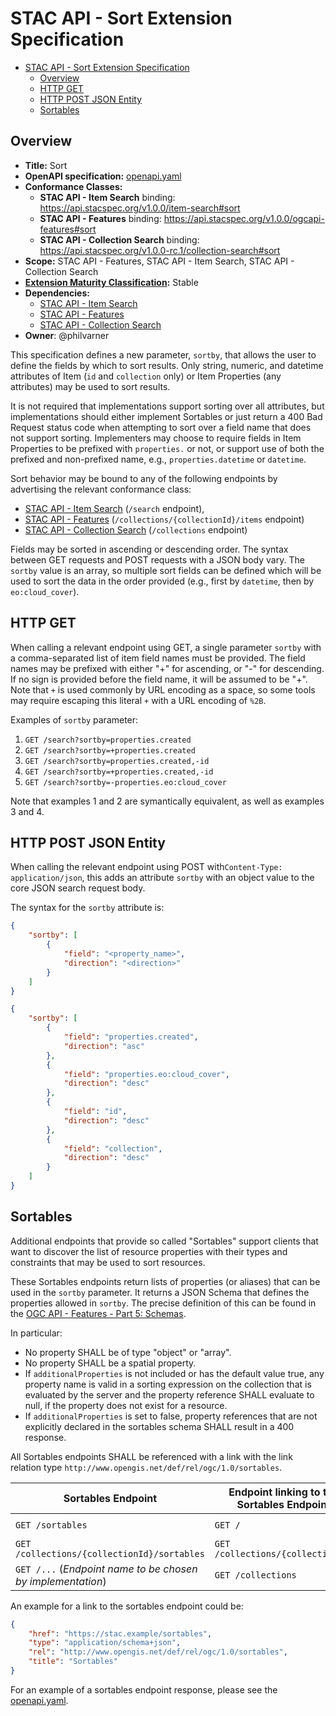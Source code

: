 # STAC API - Sort Extension Specification

- [STAC API - Sort Extension Specification](#stac-api---sort-extension-specification)
  - [Overview](#overview)
  - [HTTP GET](#http-get)
  - [HTTP POST JSON Entity](#http-post-json-entity)
  - [Sortables](#sortables)

## Overview

- **Title:** Sort
- **OpenAPI specification:** [openapi.yaml](openapi.yaml)
- **Conformance Classes:**
  - **STAC API - Item Search** binding: <https://api.stacspec.org/v1.0.0/item-search#sort>
  - **STAC API - Features** binding: <https://api.stacspec.org/v1.0.0/ogcapi-features#sort>
  - **STAC API - Collection Search** binding: <https://api.stacspec.org/v1.0.0-rc.1/collection-search#sort>
- **Scope:** STAC API - Features, STAC API - Item Search, STAC API - Collection Search
- **[Extension Maturity Classification](https://github.com/radiantearth/stac-api-spec/tree/main/README.md#maturity-classification):** Stable
- **Dependencies:**
  - [STAC API - Item Search](https://github.com/radiantearth/stac-api-spec/tree/v1.0.0/item-search)
  - [STAC API - Features](https://github.com/radiantearth/stac-api-spec/tree/v1.0.0/ogcapi-features)
  - [STAC API - Collection Search](https://github.com/stac-api-extensions/collection-search/tree/v1.0.0-rc.1)
- **Owner**: @philvarner

This specification defines a new parameter, `sortby`, that allows the user to define the fields by which
to sort results.
Only string, numeric, and datetime attributes of Item (`id` and `collection` only) or Item Properties (any attributes)
may be used to sort results.  

It is not required that implementations support sorting over all attributes, but
implementations should either implement Sortables or just return a 400 Bad Request status code
when attempting to sort over a field name that does not support sorting.
Implementers may choose to require fields in Item Properties to be prefixed with `properties.` or not,
or support use of both the prefixed and non-prefixed name, e.g., `properties.datetime` or `datetime`.

Sort behavior may be bound to any of the following endpoints by advertising the relevant conformance class:

- [STAC API - Item Search](https://github.com/radiantearth/stac-api-spec/tree/v1.0.0/item-search)
  (`/search` endpoint),
- [STAC API - Features](https://github.com/radiantearth/stac-api-spec/tree/v1.0.0/ogcapi-features)
  (`/collections/{collectionId}/items` endpoint)
- [STAC API - Collection Search](https://github.com/stac-api-extensions/collection-search/tree/v1.0.0-rc.1)
  (`/collections` endpoint)

Fields may be sorted in ascending or descending order.  The syntax between GET requests and POST requests with a JSON
body vary.  The `sortby` value is an array, so multiple sort fields can be defined which will be used to sort
the data in the order provided (e.g., first by `datetime`, then by `eo:cloud_cover`).

## HTTP GET

When calling a relevant endpoint using GET, a single parameter `sortby` with a comma-separated list of item field names must
be provided. The field names may be prefixed with either "+" for ascending, or "-" for descending.  If no sign is
provided before the field name, it will be assumed to be "+". Note that `+` is used commonly
by URL encoding as a space, so some tools may require escaping this literal `+` with a URL encoding of `%2B`.  

Examples of `sortby` parameter:

1. `GET /search?sortby=properties.created`
2. `GET /search?sortby=+properties.created`
3. `GET /search?sortby=properties.created,-id`
4. `GET /search?sortby=+properties.created,-id`
5. `GET /search?sortby=-properties.eo:cloud_cover`

Note that examples 1 and 2 are symantically equivalent, as well as examples 3 and 4.

## HTTP POST JSON Entity

When calling the relevant endpoint using POST with`Content-Type: application/json`, this adds an attribute `sortby` with
an object value to the core JSON search request body.

The syntax for the `sortby` attribute is:

```json
{
    "sortby": [
        {
            "field": "<property_name>",
            "direction": "<direction>"
        }
    ]
}
```

```json
{
    "sortby": [
        {
            "field": "properties.created",
            "direction": "asc"
        },
        {
            "field": "properties.eo:cloud_cover",
            "direction": "desc"
        },
        {
            "field": "id",
            "direction": "desc"
        },
        {
            "field": "collection",
            "direction": "desc"
        }
    ]
}
```

## Sortables

Additional endpoints that provide so called "Sortables" support clients that want to discover the list of resource
properties with their types and constraints that may be used to sort resources.

These Sortables endpoints return lists of properties (or aliases) that can be used in the `sortby` parameter.
It returns a JSON Schema that defines the properties allowed in `sortby`.
The precise definition of this can be found in the
[OGC API - Features - Part 5: Schemas](https://portal.ogc.org/files/108199#rc_sortables).

In particular:

- No property SHALL be of type "object" or "array".
- No property SHALL be a spatial property.
- If `additionalProperties` is not included or has the default value true, any property name is valid in a sorting expression on the collection that is evaluated by the server and the property reference SHALL evaluate to null, if the property does not exist for a resource.
- If `additionalProperties` is set to false, property references that are not explicitly declared in the sortables schema SHALL result in a 400 response.

All Sortables endpoints SHALL be referenced with a link with the link relation type
`http://www.opengis.net/def/rel/ogc/1.0/sortables`.

| Sortables Endpoint                                          | Endpoint linking to the Sortables Endpoint | Conformance class                                                  | Applicable `sortby` endpoints           |
| ----------------------------------------------------------- | ------------------------------------------ | ------------------------------------------------------------------ | --------------------------------------- |
| `GET /sortables`                                            | `GET /`                                    | `https://api.stacspec.org/v1.0.0/item-search#sortables`            | `GET /search` and `POST /search`        |
| `GET /collections/{collectionId}/sortables`                 | `GET /collections/{collectionId}`          | `http://www.opengis.net/spec/ogcapi-features-5/1.0/conf/sortables` | `GET /collections/{collectionId}/items` |
| `GET /...` (*Endpoint name to be chosen by implementation*) | `GET /collections`                         | `https://api.stacspec.org/v1.0.0-rc.1/collection-search#sortables` | `GET /collections/{collectionId}/items` |

An example for a link to the sortables endpoint could be:

```json
{
    "href": "https://stac.example/sortables",
    "type": "application/schema+json",
    "rel": "http://www.opengis.net/def/rel/ogc/1.0/sortables",
    "title": "Sortables"
}
```

For an example of a sortables endpoint response, please see the [openapi.yaml](openapi.yaml).

